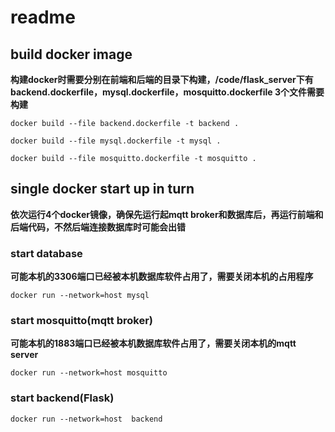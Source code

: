 # readme

## build docker image

**构建docker时需要分别在前端和后端的目录下构建，/code/flask_server下有backend.dockerfile，mysql.dockerfile，mosquitto.dockerfile 3个文件需要构建**

```
docker build --file backend.dockerfile -t backend .

docker build --file mysql.dockerfile -t mysql .

docker build --file mosquitto.dockerfile -t mosquitto .
```



## single docker start up in turn

**依次运行4个docker镜像，确保先运行起mqtt broker和数据库后，再运行前端和后端代码，不然后端连接数据库时可能会出错**

### start database 

**可能本机的3306端口已经被本机数据库软件占用了，需要关闭本机的占用程序**

```
docker run --network=host mysql  
```

### start mosquitto(mqtt broker)

**可能本机的1883端口已经被本机数据库软件占用了，需要关闭本机的mqtt server**

```
docker run --network=host mosquitto 
```

### start backend(Flask)

```
docker run --network=host  backend
```


